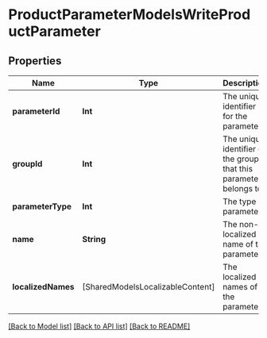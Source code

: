 # ProductParameterModelsWriteProductParameter

## Properties
Name | Type | Description | Notes
------------ | ------------- | ------------- | -------------
**parameterId** | **Int** | The unique identifier for the parameter. | [optional] 
**groupId** | **Int** | The unique identifier of the group that this parameter belongs to. | [optional] 
**parameterType** | **Int** | The type of parameter. | [optional] 
**name** | **String** | The non-localized name of the parameter. | [optional] 
**localizedNames** | [SharedModelsLocalizableContent] | The localized names of the parameter. | [optional] 

[[Back to Model list]](../README.md#documentation-for-models) [[Back to API list]](../README.md#documentation-for-api-endpoints) [[Back to README]](../README.md)


